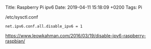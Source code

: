 Title:  Raspberry Pi ipv6
Date:   2019-04-11 15:18:09 +0200
Tags: Pi

/etc/sysctl.conf

    net.ipv6.conf.all.disable_ipv6 = 1


<https://www.leowkahman.com/2016/03/19/disable-ipv6-raspberry-raspbian/>
